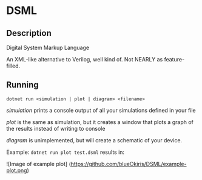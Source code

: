 # DSML

## Description

Digital System Markup Language

An XML-like alternative to Verilog, well kind of. Not NEARLY as feature-filled.

## Running

`dotnet run <simulation | plot | diagram> <filename>`

*simulation* prints a console output of all your simulations defined in your file

*plot* is the same as simulation, but it creates a window that plots a graph of the results instead of writing to console

*diagram* is unimplemented, but will create a schematic of your device.

Example: `dotnet run plot test.dsml` results in:

![Image of example plot]
(https://github.com/blueOkiris/DSML/example-plot.png)
